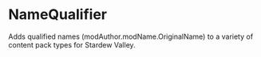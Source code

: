 # NameQualifier
Adds qualified names (modAuthor.modName.OriginalName) to a variety of content pack types for Stardew Valley.
